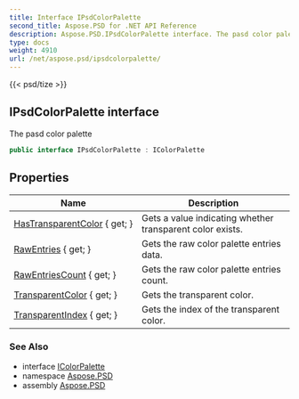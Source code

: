 ```yaml
---
title: Interface IPsdColorPalette
second_title: Aspose.PSD for .NET API Reference
description: Aspose.PSD.IPsdColorPalette interface. The pasd color palette
type: docs
weight: 4910
url: /net/aspose.psd/ipsdcolorpalette/
---
```

{{< psd/tize >}}
## IPsdColorPalette interface

The pasd color palette

```csharp
public interface IPsdColorPalette : IColorPalette
```

## Properties

| Name | Description |
| --- | --- |
| [HasTransparentColor](../../aspose.psd/ipsdcolorpalette/hastransparentcolor/) { get; } | Gets a value indicating whether transparent color exists. |
| [RawEntries](../../aspose.psd/ipsdcolorpalette/rawentries/) { get; } | Gets the raw color palette entries data. |
| [RawEntriesCount](../../aspose.psd/ipsdcolorpalette/rawentriescount/) { get; } | Gets the raw color palette entries count. |
| [TransparentColor](../../aspose.psd/ipsdcolorpalette/transparentcolor/) { get; } | Gets the transparent color. |
| [TransparentIndex](../../aspose.psd/ipsdcolorpalette/transparentindex/) { get; } | Gets the index of the transparent color. |

### See Also

* interface [IColorPalette](../icolorpalette/)
* namespace [Aspose.PSD](../../aspose.psd/)
* assembly [Aspose.PSD](../../)


